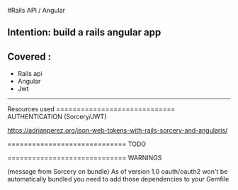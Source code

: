 #Rails API / Angular

Intention: build a rails angular app
--------
Covered :
--------
* Rails api
* Angular
* Jwt
--------
Resources used
============================= AUTHENTICATION (Sorcery/JWT)

https://adrianperez.org/json-web-tokens-with-rails-sorcery-and-angularjs/

============================= TODO

============================= WARNINGS

(message from Sorcery on bundle)
As of version 1.0 oauth/oauth2 won't be automatically bundled
you need to add those dependencies to your Gemfile
